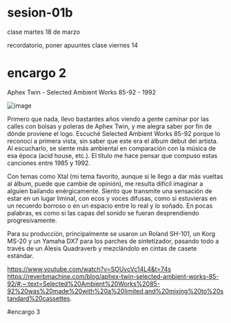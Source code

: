 # sesion-01b
clase martes 18 de marzo



recordatorio, poner apuuntes clase viernes 14




# encargo 2
Aphex Twin - Selected Ambient Works 85-92 - 1992

![image](https://github.com/user-attachments/assets/d84bfd95-e67f-44e1-ab83-95ef0723c9e4)

Primero que nada, llevo bastantes años viendo a gente caminar por las calles con bolsas y poleras de Aphex Twin, y me alegra saber por fin de dónde proviene el logo. Escuché Selected Ambient Works 85-92 porque lo reconocí a primera vista, sin saber que este era el álbum debut del artista. Al escucharlo, se siente más ambiental en comparación con la música de esa época (acid house, etc.). El título me hace pensar que compuso estas canciones entre 1985 y 1992.

Con temas como Xtal (mi tema favorito, aunque si le llego a dar más vueltas al álbum, puede que cambie de opinión), me resulta difícil imaginar a alguien bailando enérgicamente. Siento que transmite una sensación de estar en un lugar liminal, con ecos y voces difusas, como si estuvieras en un recuerdo borroso o en un espacio entre lo real y lo soñado. En pocas palabras, es como si las capas del sonido se fueran desprendiendo progresivamente.

Para su producción, principalmente se usaron un Roland SH-101, un Korg MS-20 y un Yamaha DX7 para los parches de sintetizador, pasando todo a través de un Alesis Quadraverb y mezclándolo en cintas de casete estándar.

https://www.youtube.com/watch?v=SOUvcVc14L4&t=74s
https://reverbmachine.com/blog/aphex-twin-selected-ambient-works-85-92/#:~:text=Selected%20Ambient%20Works%2085-92%20was%20made%20with%20a%20limited,and%20mixing%20to%20standard%20cassettes.





#encargo 3 

